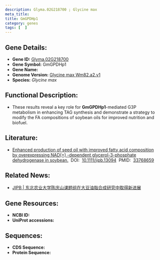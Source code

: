 ```yaml
---
description: Glyma.02G218700 ; Glycine max
meta_title:
title: GmGPDHp1
category: genes
tags: [  ]
---
```


## Gene Details:
- **Gene ID:**	[Glyma.02G218700](https://www.maizegdb.org/gene_center/gene/Glyma.02G218700)
- **Gene Symbol:** GmGPDHp1
- **Gene Name:** 
- **Genome Version:** [Glycine max Wm82.a2.v1]()
- **Species:** *Glycine max*

## Functional Description:
   - These results reveal a key role for **GmGPDHp1**-mediated G3P metabolism in enhancing TAG synthesis and demonstrate a strategy to modify the FA compositions of soybean oils for improved nutrition and biofuel.

## Literature:
   - [Enhanced production of seed oil with improved fatty acid composition by overexpressing NAD(+) -dependent glycerol-3-phosphate dehydrogenase in soybean.]( https://onlinelibrary.wiley.com/doi/10.1111/jipb.13094)&nbsp;&nbsp;DOI:&nbsp;&nbsp;[10.1111/jipb.13094](https://onlinelibrary.wiley.com/doi/10.1111/jipb.13094)&nbsp;&nbsp;PMID:&nbsp;&nbsp;[33768659](https://pubmed.ncbi.nlm.nih.gov/33768659/)

## Related News:
   - [JIPB | ​东北农业大学陈庆山课题组在大豆油脂合成研究中取得新进展](https://mp.weixin.qq.com/s?__biz=Mzg3MDEwNDEyMg==&mid=2247507562&idx=8&sn=bc0424e8c6790eadbda2ad267b02fa04&chksm=ce90733ff9e7fa29c2dbc408078357a1a3048cc95f65551b1b63a518108ff8f19454e035fc55&scene=27#wechat_redirect)

## Gene Resources:
- **NCBI ID:** [](https://www.ncbi.nlm.nih.gov/gene/?term=)
- **UniProt accessions:** [](https://www.uniprot.org/uniprotkb//entry)

## Sequences:
- **CDS Sequence:**
- **Protein Sequence:**
